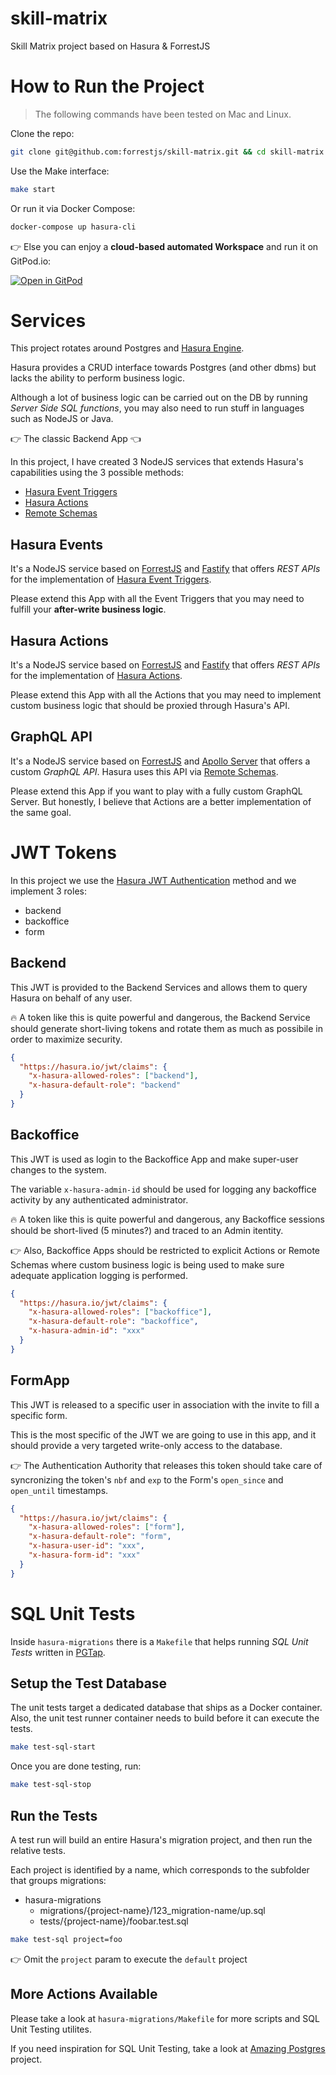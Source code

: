 # skill-matrix

Skill Matrix project based on Hasura &amp; ForrestJS

# How to Run the Project

> The following commands have been tested on Mac and Linux.

Clone the repo:

```bash
git clone git@github.com:forrestjs/skill-matrix.git && cd skill-matrix
```

Use the Make interface:

```bash
make start
```

Or run it via Docker Compose:

```bash
docker-compose up hasura-cli
```

👉 Else you can enjoy a **cloud-based automated Workspace** and run it on GitPod.io:

[![Open in GitPod](https://gitpod.io/button/open-in-gitpod.svg)](https://gitpod.io#https://github.com/marcopeg/skill-matrix)

# Services

This project rotates around Postgres and [Hasura Engine][hasura].

Hasura provides a CRUD interface towards Postgres (and other dbms) but lacks the ability to perform business logic.

Although a lot of business logic can be carried out on the DB by running _Server Side SQL functions_, you may also need to run stuff in languages such as NodeJS or Java.

👉 The classic Backend App 👈

In this project, I have created 3 NodeJS services that extends Hasura's capabilities using the 3 possible methods:

- [Hasura Event Triggers](https://hasura.io/docs/latest/graphql/core/event-triggers/index/)
- [Hasura Actions](https://hasura.io/docs/latest/graphql/core/actions/index/)
- [Remote Schemas](https://hasura.io/docs/latest/graphql/core/remote-schemas/index/)

## Hasura Events

It's a NodeJS service based on [ForrestJS][forrestjs] and [Fastify][fastify] that offers _REST APIs_ for the implementation of [Hasura Event Triggers](https://hasura.io/docs/latest/graphql/core/event-triggers/index/).

Please extend this App with all the Event Triggers that you may need to fulfill your **after-write business logic**.

## Hasura Actions

It's a NodeJS service based on [ForrestJS][forrestjs] and [Fastify][fastify] that offers _REST APIs_ for the implementation of [Hasura Actions](https://hasura.io/docs/latest/graphql/core/actions/index/).

Please extend this App with all the Actions that you may need to implement custom business logic that should be proxied through Hasura's API.

## GraphQL API

It's a NodeJS service based on [ForrestJS][forrestjs] and [Apollo Server][apollo-server] that offers a custom _GraphQL API_. Hasura uses this API via [Remote Schemas](https://hasura.io/docs/latest/graphql/core/remote-schemas/index/).

Please extend this App if you want to play with a fully custom GraphQL Server. But honestly, I believe that Actions are a better implementation of the same goal.

# JWT Tokens

In this project we use the [Hasura JWT Authentication](https://hasura.io/docs/latest/graphql/core/auth/authentication/jwt/) method and we implement 3 roles:

- backend
- backoffice
- form

## Backend

This JWT is provided to the Backend Services and allows them to query Hasura on behalf of any user.

🔥 A token like this is quite powerful and dangerous, the Backend Service should generate short-living tokens and rotate them as much as possibile in order to maximize security.

```json
{
  "https://hasura.io/jwt/claims": {
    "x-hasura-allowed-roles": ["backend"],
    "x-hasura-default-role": "backend"
  }
}
```

## Backoffice

This JWT is used as login to the Backoffice App and make super-user changes to the system.

The variable `x-hasura-admin-id` should be used for logging any backoffice activity by any authenticated administrator.

🔥 A token like this is quite powerful and dangerous, any Backoffice sessions should be short-lived (5 minutes?) and traced to an Admin itentity.

👉 Also, Backoffice Apps should be restricted to explicit Actions or Remote Schemas where custom business logic is being used to make sure adequate application logging is performed.

```json
{
  "https://hasura.io/jwt/claims": {
    "x-hasura-allowed-roles": ["backoffice"],
    "x-hasura-default-role": "backoffice",
    "x-hasura-admin-id": "xxx"
  }
}
```

## FormApp

This JWT is released to a specific user in association with the invite to fill a specific form.

This is the most specific of the JWT we are going to use in this app, and it should provide a very targeted write-only access to the database.

👉 The Authentication Authority that releases this token should take care of syncronizing the token's `nbf` and `exp` to the Form's `open_since` and `open_until` timestamps.

```json
{
  "https://hasura.io/jwt/claims": {
    "x-hasura-allowed-roles": ["form"],
    "x-hasura-default-role": "form",
    "x-hasura-user-id": "xxx",
    "x-hasura-form-id": "xxx"
  }
}
```

# SQL Unit Tests

Inside `hasura-migrations` there is a `Makefile` that helps running _SQL Unit Tests_ written in [PGTap](https://pgtap.org/).

## Setup the Test Database

The unit tests target a dedicated database that ships as a Docker container. Also, the unit test runner container needs to build before it can execute the tests.

```bash
make test-sql-start
```

Once you are done testing, run:

```bash
make test-sql-stop
```

## Run the Tests

A test run will build an entire Hasura's migration project, and then run the relative tests.

Each project is identified by a name, which corresponds to the subfolder that groups migrations:

- hasura-migrations
  - migrations/{project-name}/123_migration-name/up.sql
  - tests/{project-name}/foobar.test.sql

```bash
make test-sql project=foo
```

👉 Omit the `project` param to execute the `default` project

## More Actions Available

Please take a look at `hasura-migrations/Makefile` for more scripts and SQL Unit Testing utilites.

If you need inspiration for SQL Unit Testing, take a look at [Amazing Postgres](https://github.com/marcopeg/amazing-postgresql) project.

[forrestjs]: https://forrestjs.github.io/
[fastify]: https://www.fastify.io/
[apollo-server]: https://www.apollographql.com/docs/apollo-server/getting-started/
[hasura]: https://hasura.io/
